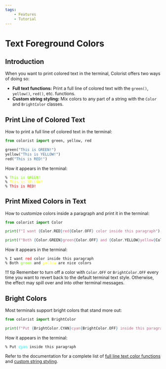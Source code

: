 ```yaml
---
tags:
    - Features
    - Tutorial
---
```


# Text Foreground Colors
## Introduction
When you want to print colored text in the terminal, Colorist offers two ways of doing so:

* **Full text functions:** Print a full line of colored text with the `green()`, `yellow()`, `red()`, etc. functions.
* **Custom string styling:** Mix colors to any part of a string with the `Color` and `BrightColor` classes.

## Print Line of Colored Text
How to print a full line of colored text in the terminal:

```python linenums="1"
from colorist import green, yellow, red

green("This is GREEN!")
yellow("This is YELLOW!")
red("This is RED!")
```

How it appears in the terminal:

<pre><code>% <font color="lawngreen">This is GREEN!</font>
% <font color="yellow">This is YELLOW!</font>
% <font color="red">This is RED!</font></code></pre>

## Print Mixed Colors in Text
How to customize colors inside a paragraph and print it in the terminal:

```python linenums="1"
from colorist import Color

print(f"I want {Color.RED}red{Color.OFF} color inside this paragraph")

print(f"Both {Color.GREEN}green{Color.OFF} and {Color.YELLOW}yellow{Color.OFF} are nice colors")
```

How it appears in the terminal:

<pre><code>% I want <font color="red">red</font> color inside this paragraph
% Both <font color="lawngreen">green</font> and <font color="yellow">yellow</font> are nice colors</code></pre>

!!! tip
    Remember to turn off a color with `Color.OFF` or `BrightColor.OFF` every time you want to revert back to the default terminal text style. Otherwise, the effect may spill over and into other terminal messages.

## Bright Colors
Most terminals support bright colors that stand more out:

```python linenums="1"
from colorist import BrightColor

print(f"Put {BrightColor.CYAN}cyan{BrightColor.OFF} inside this paragraph")
```

How it appears in the terminal:

<pre><code>% Put <font color="cyan">cyan</font> inside this paragraph</code></pre>

Refer to the documentation for a complete list of [full line text color functions](../../reference/text-colors/full-line.md) and [custom string styling](../../reference/text-colors/mixed.md).
